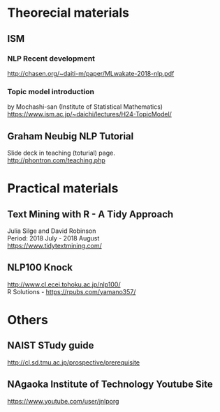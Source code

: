 
# Theorecial materials

## ISM   
### NLP Recent development  
http://chasen.org/~daiti-m/paper/MLwakate-2018-nlp.pdf  

### Topic model introduction
by Mochashi-san (Institute of Statistical Mathematics)  
https://www.ism.ac.jp/~daichi/lectures/H24-TopicModel/  

## Graham Neubig NLP Tutorial  
Slide deck in teaching (toturial) page.     
http://phontron.com/teaching.php  

# Practical materials
## Text Mining with R - A Tidy Approach  
Julia Silge and David Robinson   
Period: 2018 July - 2018 August  
https://www.tidytextmining.com/  

## NLP100 Knock  
http://www.cl.ecei.tohoku.ac.jp/nlp100/  
R Solutions - https://rpubs.com/yamano357/  

# Others  
## NAIST STudy guide  
http://cl.sd.tmu.ac.jp/prospective/prerequisite  

## NAgaoka Institute of Technology Youtube Site
https://www.youtube.com/user/jnlporg
